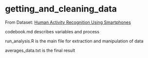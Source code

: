 # getting_and_cleaning_data

From Dataset: [Human Activity Recognition Using Smartphones](http://archive.ics.uci.edu/ml/datasets/Human+Activity+Recognition+Using+Smartphones)

codebook.md describes variables and process

run_analysis.R is the main file for extraction and manipulation of data

averages_data.txt is the final result
